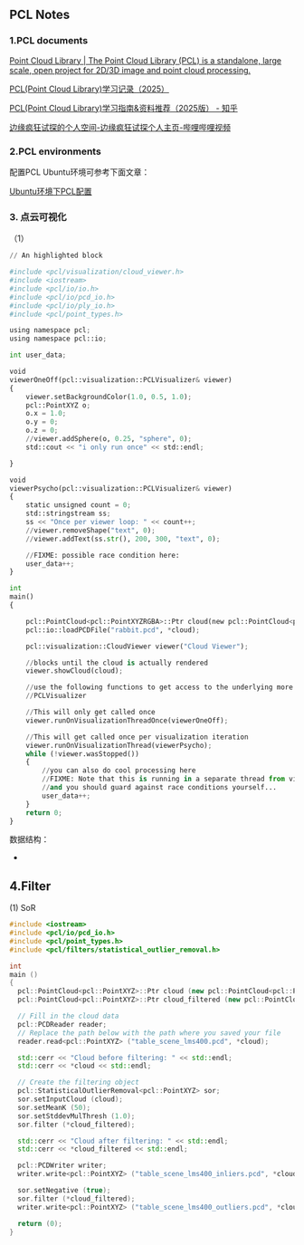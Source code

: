## PCL Notes

### 1.PCL documents

[Point Cloud Library | The Point Cloud Library (PCL) is a standalone, large scale, open project for 2D/3D image and point cloud processing.](https://pointclouds.org/)

[PCL(Point Cloud Library)学习记录（2025）](https://www.yuque.com/huangzhongqing/pcl)

[PCL(Point Cloud Library)学习指南&资料推荐（2025版） - 知乎](https://zhuanlan.zhihu.com/p/268524083)

[边缘疯狂试探的个人空间-边缘疯狂试探个人主页-哔哩哔哩视频](https://space.bilibili.com/504859351/lists/536852?type=series)

### 2.PCL environments

配置PCL Ubuntu环境可参考下面文章：

[Ubuntu环境下PCL配置](https://blog.csdn.net/qq_41092406/article/details/117930972)



### 3. 点云可视化

（1）

```python
// An highlighted block

#include <pcl/visualization/cloud_viewer.h>
#include <iostream>
#include <pcl/io/io.h>
#include <pcl/io/pcd_io.h>
#include <pcl/io/ply_io.h>
#include <pcl/point_types.h>

using namespace pcl;
using namespace pcl::io;

int user_data;

void
viewerOneOff(pcl::visualization::PCLVisualizer& viewer)
{
    viewer.setBackgroundColor(1.0, 0.5, 1.0);
    pcl::PointXYZ o;
    o.x = 1.0;
    o.y = 0;
    o.z = 0;
    //viewer.addSphere(o, 0.25, "sphere", 0);
    std::cout << "i only run once" << std::endl;

}

void
viewerPsycho(pcl::visualization::PCLVisualizer& viewer)
{
    static unsigned count = 0;
    std::stringstream ss;
    ss << "Once per viewer loop: " << count++;
    //viewer.removeShape("text", 0);
    //viewer.addText(ss.str(), 200, 300, "text", 0);

    //FIXME: possible race condition here:
    user_data++;
}

int
main()
{

    pcl::PointCloud<pcl::PointXYZRGBA>::Ptr cloud(new pcl::PointCloud<pcl::PointXYZRGBA>);
    pcl::io::loadPCDFile("rabbit.pcd", *cloud);

    pcl::visualization::CloudViewer viewer("Cloud Viewer");

    //blocks until the cloud is actually rendered
    viewer.showCloud(cloud);

    //use the following functions to get access to the underlying more advanced/powerful
    //PCLVisualizer

    //This will only get called once
    viewer.runOnVisualizationThreadOnce(viewerOneOff);

    //This will get called once per visualization iteration
    viewer.runOnVisualizationThread(viewerPsycho);
    while (!viewer.wasStopped())
    {
        //you can also do cool processing here
        //FIXME: Note that this is running in a separate thread from viewerPsycho
        //and you should guard against race conditions yourself...
        user_data++;
    }
    return 0;
}

```

数据结构：

* ​



## 4.Filter

(1) SoR

```c++
#include <iostream>
#include <pcl/io/pcd_io.h>
#include <pcl/point_types.h>
#include <pcl/filters/statistical_outlier_removal.h>

int
main ()
{
  pcl::PointCloud<pcl::PointXYZ>::Ptr cloud (new pcl::PointCloud<pcl::PointXYZ>);
  pcl::PointCloud<pcl::PointXYZ>::Ptr cloud_filtered (new pcl::PointCloud<pcl::PointXYZ>);

  // Fill in the cloud data
  pcl::PCDReader reader;
  // Replace the path below with the path where you saved your file
  reader.read<pcl::PointXYZ> ("table_scene_lms400.pcd", *cloud);

  std::cerr << "Cloud before filtering: " << std::endl;
  std::cerr << *cloud << std::endl;

  // Create the filtering object
  pcl::StatisticalOutlierRemoval<pcl::PointXYZ> sor;
  sor.setInputCloud (cloud);
  sor.setMeanK (50);
  sor.setStddevMulThresh (1.0);
  sor.filter (*cloud_filtered);

  std::cerr << "Cloud after filtering: " << std::endl;
  std::cerr << *cloud_filtered << std::endl;

  pcl::PCDWriter writer;
  writer.write<pcl::PointXYZ> ("table_scene_lms400_inliers.pcd", *cloud_filtered, false);

  sor.setNegative (true);
  sor.filter (*cloud_filtered);
  writer.write<pcl::PointXYZ> ("table_scene_lms400_outliers.pcd", *cloud_filtered, false);

  return (0);
}
```


